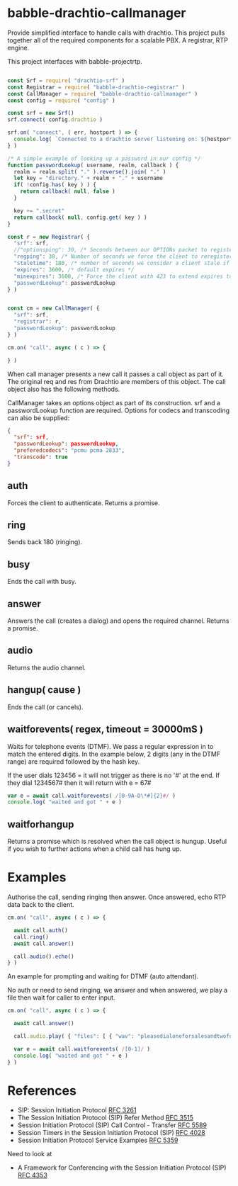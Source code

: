 # babble-drachtio-callmanager

Provide simplified interface to handle calls with drachtio. This project pulls together all of the required components for a scalable PBX. A registrar, RTP engine.

This project interfaces with babble-projectrtp.

```javascript

const Srf = require( "drachtio-srf" )
const Registrar = require( "babble-drachtio-registrar" )
const CallManager = require( "babble-drachtio-callmanager" )
const config = require( "config" )

const srf = new Srf()
srf.connect( config.drachtio )

srf.on( "connect", ( err, hostport ) => {
  console.log( `Connected to a drachtio server listening on: ${hostport}` )
} )

/* A simple example of looking up a password in our config */
function passwordLookup( username, realm, callback ) {
  realm = realm.split( "." ).reverse().join( "." )
  let key = "directory." + realm + "." + username
  if( !config.has( key ) ) {
    return callback( null, false )
  }

  key += ".secret"
  return callback( null, config.get( key ) )
}

const r = new Registrar( {
  "srf": srf,
  //"optionsping": 30, /* Seconds between our OPTIONs packet to registered client - controls the stale flag */
  "regping": 30, /* Number of seconds we force the client to reregister without requiring reauth - controls the stale flag */
  "staletime": 180, /* number of seconds we consider a client stale if we don't hear a response from an OPTIONS or REGISTER ping */
  "expires": 3600, /* default expires */
  "minexpires": 3600, /* Force the client with 423 to extend expires to this amount - conflicts with regping */
  "passwordLookup": passwordLookup
} )


const cm = new CallManager( {
  "srf": srf,
  "registrar": r,
  "passwordLookup": passwordLookup
} )

cm.on( "call", async ( c ) => {

} )
```

When call manager presents a new call it passes a call object as part of it. The original req and res from Drachtio are members of this object. The call object also has the following methods.

CallManager takes an options object as part of its construction. srf and a passwordLookup function are required. Options for codecs and transcoding can also be supplied:

```json
{
  "srf": srf,
  "passwordLookup": passwordLookup,
  "preferedcodecs": "pcmu pcma 2833",
  "transcode": true
}
```


## auth

Forces the client to authenticate. Returns a promise.

## ring

Sends back 180 (ringing).

## busy

Ends the call with busy.

## answer

Answers the call (creates a dialog) and opens the required channel. Returns a promise.

## audio

Returns the audio channel.

## hangup( cause )

Ends the call (or cancels).

## waitforevents( regex, timeout = 30000mS )

Waits for telephone events (DTMF). We pass a regular expression in to match the entered digits. In the example below, 2 digits (any in the DTMF range) are required followed by the hash key.

If the user dials 123456 = it will not trigger as there is no '#' at the end. If they dial 1234567# then it will return with e = 67#

```javascript
var e = await call.waitforevents( /[0-9A-D\*#]{2}#/ )
console.log( "waited and got " + e )
```

## waitforhangup

Returns a promise which is resolved when the call object is hungup. Useful if you wish to further actions when a child call has hung up.

# Examples

Authorise the call, sending ringing then answer. Once answered, echo RTP data back to the client.

```javascript
cm.on( "call", async ( c ) => {

  await call.auth()
  call.ring()
  await call.answer()

  call.audio().echo()
} )
```

An example for prompting and waiting for DTMF (auto attendant).

No auth or need to send ringing, we answer and when answered, we play a file then wait for caller to enter input.
```javascript
cm.on( "call", async ( c ) => {

  await call.answer()

  call.audio.play( { "files": [ { "wav": "pleasedialoneforsalesandtwofortech.wav" } ] } )

  var e = await call.waitforevents( /[0-1]/ )
  console.log( "waited and got " + e )
} )
```


# References

* SIP: Session Initiation Protocol [RFC 3261](https://tools.ietf.org/html/rfc3261)
* The Session Initiation Protocol (SIP) Refer Method [RFC 3515](https://tools.ietf.org/html/rfc3515)
* Session Initiation Protocol (SIP) Call Control - Transfer [RFC 5589](https://tools.ietf.org/html/rfc5589)
* Session Timers in the Session Initiation Protocol (SIP) [RFC 4028](https://tools.ietf.org/html/rfc4028)
* Session Initiation Protocol Service Examples [RFC 5359](https://tools.ietf.org/html/rfc5359)

Need to look at

* A Framework for Conferencing with the Session Initiation Protocol (SIP) [RFC 4353](https://tools.ietf.org/html/rfc4353)
